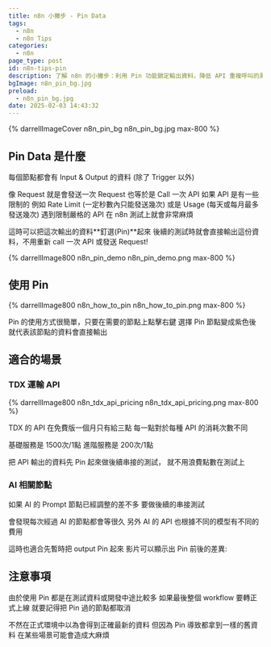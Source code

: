 ```yaml
---
title: n8n 小撇步 - Pin Data
tags:
  - n8n
  - n8n Tips
categories:
  - n8n
page_type: post
id: n8n-tips-pin
description: 了解 n8n 的小撇步：利用 Pin 功能鎖定輸出資料，降低 API 重複呼叫的風險，提升自動化流程測試效率並節省資源。
bgImage: n8n_pin_bg.jpg
preload:
  - n8n_pin_bg.jpg
date: 2025-02-03 14:43:32
---
```


{% darrellImageCover n8n_pin_bg n8n_pin_bg.jpg max-800 %}

## Pin Data 是什麼

每個節點都會有 Input & Output 的資料 (除了 Trigger 以外)

像 Request 就是會發送一次 Request 也等於是 Call 一次 API
如果 API 是有一些限制的
例如 Rate Limit (一定秒數內只能發送幾次)
或是 Usage (每天或每月最多發送幾次)
遇到限制嚴格的 API 在 n8n 測試上就會非常麻煩

這時可以把這次輸出的資料**釘選(Pin)**起來
後續的測試時就會直接輸出這份資料，不用重新 call 一次 API 或發送 Request!

{% darrellImage800 n8n_pin_demo n8n_pin_demo.png max-800 %}

## 使用 Pin 

{% darrellImage800 n8n_how_to_pin n8n_how_to_pin.png max-800 %}

Pin 的使用方式很簡單，只要在需要的節點上點擊右鍵
選擇 Pin
節點變成紫色後
就代表該節點的資料會直接輸出

## 適合的場景

### TDX 運輸 API

{% darrellImage800 n8n_tdx_api_pricing n8n_tdx_api_pricing.png max-800 %}

TDX 的 API 在免費版一個月只有給三點
每一點對於每種 API 的消耗次數不同

基礎服務是 1500次/1點
進階服務是 200次/1點

把 API 輸出的資料先 Pin 起來做後續串接的測試，
就不用浪費點數在測試上

### AI 相關節點

如果 AI 的 Prompt 節點已經調整的差不多
要做後續的串接測試

會發現每次經過 AI 的節點都會等很久
另外 AI 的 API 也根據不同的模型有不同的費用

這時也適合先暫時把 output Pin 起來
影片可以顯示出 Pin 前後的差異:


<div style="padding:0;position:relative;"><iframe src="https://player.vimeo.com/video/1052909965?badge=0&&amp;autopause=0&amp;player_id=0&amp;app_id=58479&amp;byline=false&amp;title=false&amp;muted=true" frameborder="0" allow="autoplay; fullscreen; picture-in-picture; clipboard-write" style="position:absolute;top:0;left:0;width:100%;height:100%;" title="n8n pin before after in openAi model"></iframe></div><script async src="https://player.vimeo.com/api/player.js"></script>

## 注意事項

由於使用 Pin 都是在測試資料或開發中途比較多
如果最後整個 workflow 要轉正式上線
就要記得把 Pin 過的節點都取消

不然在正式環境中以為會得到正確最新的資料
但因為 Pin 導致都拿到一樣的舊資料
在某些場景可能會造成大麻煩



